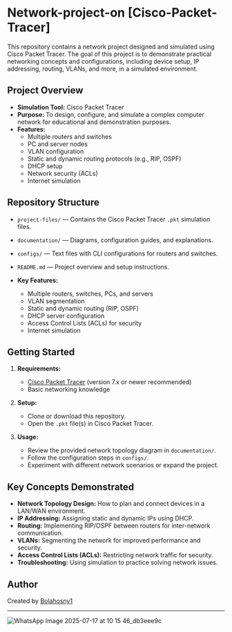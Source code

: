 # Network-project-on [Cisco-Packet-Tracer]

This repository contains a network project designed and simulated using Cisco Packet Tracer. The goal of this project is to demonstrate practical networking concepts and configurations, including device setup, IP addressing, routing, VLANs, and more, in a simulated environment.

## Project Overview

- **Simulation Tool:** Cisco Packet Tracer
- **Purpose:** To design, configure, and simulate a complex computer network for educational and demonstration purposes.
- **Features:**
  - Multiple routers and switches
  - PC and server nodes
  - VLAN configuration
  - Static and dynamic routing protocols (e.g., RIP, OSPF)
  - DHCP setup
  - Network security (ACLs)
  - Internet simulation

## Repository Structure

- `project-files/` — Contains the Cisco Packet Tracer `.pkt` simulation files.
- `documentation/` — Diagrams, configuration guides, and explanations.
- `configs/` — Text files with CLI configurations for routers and switches.
- `README.md` — Project overview and setup instructions.

- **Key Features:**
  - Multiple routers, switches, PCs, and servers
  - VLAN segmentation
  - Static and dynamic routing (RIP, OSPF)
  - DHCP server configuration
  - Access Control Lists (ACLs) for security
  - Internet simulation

## Getting Started

1. **Requirements:**
   - [Cisco Packet Tracer](https://www.netacad.com/courses/packet-tracer) (version 7.x or newer recommended)
   - Basic networking knowledge

2. **Setup:**
   - Clone or download this repository.
   - Open the `.pkt` file(s) in Cisco Packet Tracer.

3. **Usage:**
   - Review the provided network topology diagram in `documentation/`.
   - Follow the configuration steps in `configs/`.
   - Experiment with different network scenarios or expand the project.

## Key Concepts Demonstrated

- **Network Topology Design:** How to plan and connect devices in a LAN/WAN environment.
- **IP Addressing:** Assigning static and dynamic IPs using DHCP.
- **Routing:** Implementing RIP/OSPF between routers for inter-network communication.
- **VLANs:** Segmenting the network for improved performance and security.
- **Access Control Lists (ACLs):** Restricting network traffic for security.
- **Troubleshooting:** Using simulation to practice solving network issues.

## Author

Created by [Bolahosny1](https://github.com/Bolahosny1)

---

![WhatsApp Image 2025-07-17 at 10 15 46_db3eee9c](https://github.com/user-attachments/assets/a03f0de6-2bf9-4792-bc6c-c4a6851284a9)
